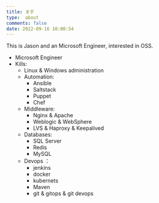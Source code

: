 ```yaml
---
title: 关于
type:  about
comments: false
date: 2022-09-16 10:00:54
---
```


This is Jason and an Microsoft Engineer, interested in OSS.


- Microsoft Engineer
- Kills:
    - Linux & Windows administration
    - Automation:
      - Ansible
      - Saltstack
      - Puppet
      - Chef
    - Middleware:
      - Nginx & Apache 
      - Weblogic & WebSphere
      - LVS & Haproxy & Keepalived
    - Databases:
      - SQL Server
      - Redis
      - MySQL
    - Devops ：
      - jenkins
      - docker 
      - kubernets
      - Maven
      - git & gitops & git devops  
